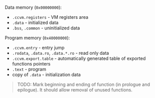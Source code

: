 
Data memory (`0x00000000`):
* `.ccvm.registers` - VM registers area
* `.data` - initialized data
* `.bss`, `.common` - uninitialized data

Program memory (`0x40000000`):
* `.ccvm.entry` - entry jump
* `.rodata`, `.data.ro`, `.data.*.ro` - read only data
* `.ccvm.export.table` - automatically generated table of exported functions pointers
* `.text` - program
* copy of `.data` - initialization data

> TODO: Mark beginning and ending of function (in prologue and epilogue).
> It should allow removal of unused functions.
